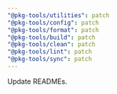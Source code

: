 ```yaml
---
"@pkg-tools/utilities": patch
"@pkg-tools/config": patch
"@pkg-tools/format": patch
"@pkg-tools/build": patch
"@pkg-tools/clean": patch
"@pkg-tools/lint": patch
"@pkg-tools/sync": patch
---
```


Update READMEs.
